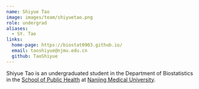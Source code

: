 ```yaml
---
name: Shiyue Tao
image: images/team/shiyuetao.png
role: undergrad
aliases:
  - SY. Tao
links:
  home-page: https://biostat0903.github.io/
  email: taoshiyue@njmu.edu.cn
  github: TaoShiyue
---
```



Shiyue Tao is an undergraduated student in the Department of Biostatistics in the [School of Public Health](https://gwxy.njmu.edu.cn/) at [Nanjing Medical University](https://www.njmu.edu.cn/).